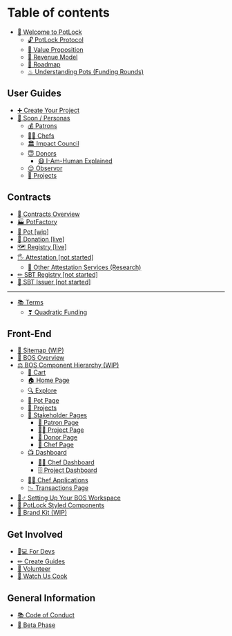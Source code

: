 # Table of contents

* [👋 Welcome to PotLock](README.md)
  * [🔓 PotLock Protocol](welcome-to-potlock/potlock-protocol.md)
  * [🚀 Value Proposition](welcome-to-potlock/value-proposition.md)
  * [💸 Revenue Model](welcome-to-potlock/revenue-model.md)
  * [🔮 Roadmap](welcome-to-potlock/roadmap.md)
  * [♨ Understanding Pots (Funding Rounds)](welcome-to-potlock/understanding-pots-funding-rounds.md)

## User Guides

* [➕ Create Your Project](user-guides/create-your-project.md)
* [👀 Soon / Personas](user-guides/soon-personas/README.md)
  * [💰 Patrons](user-guides/soon-personas/patrons.md)
  * [👨🍳 Chefs](user-guides/soon-personas/chefs.md)
  * [🏛 Impact Council](user-guides/soon-personas/impact-council.md)
  * [😇 Donors](user-guides/soon-personas/donors/README.md)
    * [😷 I-Am-Human Explained](user-guides/soon-personas/donors/i-am-human-explained.md)
  * [😒 Observor](user-guides/soon-personas/observor.md)
  * [📐 Projects](user-guides/soon-personas/projects.md)

## Contracts

* [📃 Contracts Overview](contracts/contracts-overview.md)
* [🏭 PotFactory](contracts/potfactory.md)
* [🍲 Pot \[wip\]](contracts/pot-wip.md)
* [🙏 Donation \[live\]](contracts/donation-live.md)
* [🗺 Registry \[live\]](contracts/registry-live.md)
* [🖐 Attestation \[not started\]](contracts/attestation-not-started/README.md)
  * [💬 Other Attestation Services (Research)](contracts/attestation-not-started/other-attestation-services-research.md)
* [✏ SBT Registry \[not started\]](contracts/sbt-registry-not-started.md)
* [📛 SBT Issuer \[not started\]](contracts/sbt-issuer-not-started.md)

***

* [📚 Terms](terms/README.md)
  * [❣ Quadratic Funding](terms/quadratic-funding.md)

## Front-End

* [📳 Sitemap (WIP)](front-end/sitemap-wip.md)
* [🍴 BOS Overview](front-end/bos-overview.md)
* [⚖ BOS Component Hierarchy (WIP)](front-end/bos-component-hierarchy-wip/README.md)
  * [🛒 Cart](front-end/bos-component-hierarchy-wip/cart.md)
  * [🏠 Home Page](front-end/bos-component-hierarchy-wip/home-page.md)
  * [🔍 Explore](front-end/bos-component-hierarchy-wip/explore.md)
  * [🍲 Pot Page](front-end/bos-component-hierarchy-wip/pot-page.md)
  * [📂 Projects](front-end/bos-component-hierarchy-wip/projects.md)
  * [📰 Stakeholder Pages](front-end/bos-component-hierarchy-wip/stakeholder-pages/README.md)
    * [👔 Patron Page](front-end/bos-component-hierarchy-wip/stakeholder-pages/patron-page.md)
    * [👨🏫 Project Page](front-end/bos-component-hierarchy-wip/stakeholder-pages/project-page.md)
    * [🙌 Donor Page](front-end/bos-component-hierarchy-wip/stakeholder-pages/donor-page.md)
    * [🔪 Chef Page](front-end/bos-component-hierarchy-wip/stakeholder-pages/chef-page.md)
  * [📺 Dashboard](front-end/bos-component-hierarchy-wip/dashboard/README.md)
    * [👩🍳 Chef Dashboard](front-end/bos-component-hierarchy-wip/dashboard/chef-dashboard.md)
    * [🗄 Project Dashboard](front-end/bos-component-hierarchy-wip/dashboard/project-dashboard.md)
  * [👨🍳 Chef Applications](front-end/bos-component-hierarchy-wip/chef-applications.md)
  * [📉 Transactions Page](front-end/bos-component-hierarchy-wip/transactions-page.md)
* [👷♂ Setting Up Your BOS Workspace](front-end/setting-up-your-bos-workspace.md)
* [💅 PotLock Styled Components](front-end/potlock-styled-components.md)
* [🎁 Brand Kit (WIP)](front-end/brand-kit-wip.md)

## Get Involved

* [👩💻 For Devs](get-involved/for-devs.md)
* [✏ Create Guides](get-involved/create-guides.md)
* [💑 Volunteer](get-involved/volunteer.md)
* [👀 Watch Us Cook](get-involved/watch-us-cook.md)

## General Information

* [📚 Code of Conduct](general-information/code-of-conduct.md)
* [🐛 Beta Phase](general-information/beta-phase.md)

